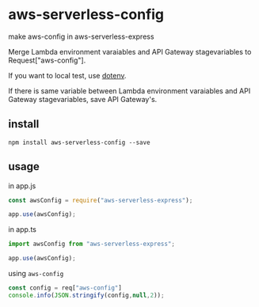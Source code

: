 # aws-serverless-config

make aws-config in aws-serverless-express

Merge Lambda environment varaiables and API Gateway stagevariables to Request["aws-config"].

If you want to local test, use [dotenv](https://www.npmjs.com/package/dotenv).

If there is same variable between Lambda environment varaiables and API Gateway stagevariables, save API Gateway's.


## install

```
npm install aws-serverless-config --save
```

## usage

in app.js

```JavaScript
const awsConfig = require("aws-serverless-express");

app.use(awsConfig);
```

in app.ts
```TypeScript
import awsConfig from "aws-serverless-express";

app.use(awsConfig);
```

using `aws-config`
```JavaScript
const config = req["aws-config"]
console.info(JSON.stringify(config,null,2));
```
